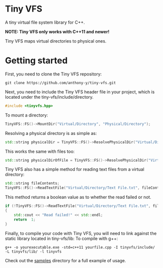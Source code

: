 # Tiny VFS

A tiny virtual file system library for C++.

**NOTE: Tiny VFS only works with C++11 and newer!**

Tiny VFS maps virtual directories to physical ones.

# Getting started

First, you need to clone the Tiny VFS repository:

```
git clone https://github.com/anthony-y/tiny-vfs.git
```

Next, you need to include the Tiny VFS header file in your project, which is located under the tiny-vfs/include/directory.

```cpp
#include <tinyvfs.hpp>
```

To mount a directory:

```cpp
TinyVFS::FS()->MountDir("Virtual/Directory", "Physical/Directory");
```

Resolving a physical directory is as simple as:

```cpp
std::string physicalDir = TinyVFS::FS()->ResolvePhysicalDir("Virtual/Directory");
```

This works the same with files too:

```cpp
std::string physicalDirOfFile = TinyVFS::FS()->ResolvePhysicalDir("Virtual/Directory/File.extension");
```

Tiny VFS also has a simple method for reading text files from a virtual directory:

```cpp
std::string fileContents;
TinyVFS::FS()->ReadTextFile("Virtual/Directory/Text File.txt", fileContents);
```

This method returns a boolean value as to whether the read failed or not.

```cpp
if (!TinyVFS::FS()->ReadTextFile("Virtual/Directory/Text File.txt", fileContents))
{
    std::cout << "Read failed!" << std::endl;
    return  1;
}
```

Finally, to compile your code with Tiny VFS, you will need to link against the static library located in tiny-vfs/lib:
To compile with g++:

```
g++ -o yourexecutable.exe -std=c++11 yourfile.cpp -I tinyvfs/include/ -L tinyvfs/lib/ -l tinyvfs
```

Check out the [samples](https://github.com/anthony-y/tiny-vfs/tree/master/sample) directory for a full example of usage.